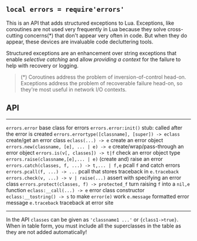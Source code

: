 
## `local errors = require'errors'`

This is an API that adds structured exceptions to Lua. Exceptions, like
coroutines are not used very frequently in Lua because they solve
cross-cutting concerns(*) that don't appear very often in code. But when
they do appear, these devices are invaluable code decluttering tools.

Structured exceptions are an enhancement over string exceptions that enable
_selective catching_ and allow _providing a context_ for the failure to help
with recovery or logging.

> (*) Coroutines address the problem of inversion-of-control head-on.
Exceptions address the problem of recoverable failure head-on, so they're
most useful in network I/O contexts.

## API

---------------------------------------------------- -------------------------
`errors.error`                                       base class for errors
`errors.error:init()`                                stub: called after the error is created
`errors.errortype([classname], [super]) -> eclass`   create/get an error class
`eclass(...) -> e`                                   create an error object
`errors.new(classname, [e], ... | e) -> e`           create/wrap/pass-through an error object
`errors.is(v[, classes]) -> t|f`                     check an error object type
`errors.raise(classname,[e],... | e)`                (create and) raise an error
`errors.catch(classes, f, ...) -> t,... | f,e`       pcall `f` and catch errors
`errors.pcall(f, ...) -> ...`                        pcall that stores traceback in `e.traceback`
`errors.check(v, ...) -> v | raise(...)`             assert with specifying an error class
`errors.protect(classes, f) -> protected_f`          turn raising `f` into a `nil,e` function
`eclass:__call(...) -> e`                            error class constructor
`eclass:__tostring() -> s`                           to make `error(e)` work
`e.message`                                          formatted error message
`e.traceback`                                        traceback at error site
---------------------------------------------------- -------------------------

In the API `classes` can be given as `'classname1 ...'` or `{class1->true}`.
When in table form, you must include all the superclasses in the table as
they are not added automatically!

